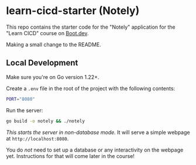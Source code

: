 # learn-cicd-starter (Notely)

This repo contains the starter code for the "Notely" application for the "Learn CICD" course on [Boot.dev](https://boot.dev).

Making a small change to the README.

## Local Development

Make sure you're on Go version 1.22+.

Create a `.env` file in the root of the project with the following contents:

```bash
PORT="8080"
```

Run the server:

```bash
go build -o notely && ./notely
```

*This starts the server in non-database mode.* It will serve a simple webpage at `http://localhost:8080`.

You do *not* need to set up a database or any interactivity on the webpage yet. Instructions for that will come later in the course!
